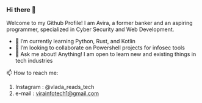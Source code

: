 ### Hi there 👋

Welcome to my Github Profile!
I am Avira, a former banker and an aspiring programmer, specialized in Cyber Security and Web Development. 
- 🌱 I’m currently learning Python, Rust, and Kotlin
- 👯 I’m looking to collaborate on Powershell projects for infosec tools
- 💬 Ask me about!
  Anything! I am open to learn new and existing things in tech industries
  
📫 How to reach me:
  1. Instagram : @vlada_reads_tech
  2. e-mail : virainfotech1@gmail.com
